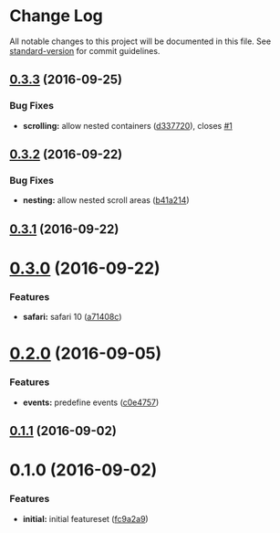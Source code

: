 # Change Log

All notable changes to this project will be documented in this file. See [standard-version](https://github.com/conventional-changelog/standard-version) for commit guidelines.

<a name="0.3.3"></a>
## [0.3.3](https://github.com/pixelass/onwheel-fix/compare/v0.3.2...v0.3.3) (2016-09-25)


### Bug Fixes

* **scrolling:** allow nested containers ([d337720](https://github.com/pixelass/onwheel-fix/commit/d337720)), closes [#1](https://github.com/pixelass/onwheel-fix/issues/1)



<a name="0.3.2"></a>
## [0.3.2](https://github.com/pixelass/onwheel-fix/compare/v0.3.1...v0.3.2) (2016-09-22)


### Bug Fixes

* **nesting:** allow nested scroll areas ([b41a214](https://github.com/pixelass/onwheel-fix/commit/b41a214))



<a name="0.3.1"></a>
## [0.3.1](https://github.com/pixelass/onwheel-fix/compare/v0.3.0...v0.3.1) (2016-09-22)



<a name="0.3.0"></a>
# [0.3.0](https://github.com/pixelass/onwheel-fix/compare/v0.2.0...v0.3.0) (2016-09-22)


### Features

* **safari:** safari 10 ([a71408c](https://github.com/pixelass/onwheel-fix/commit/a71408c))



<a name="0.2.0"></a>
# [0.2.0](https://github.com/pixelass/onwheel-fix/compare/v0.1.0...v0.2.0) (2016-09-05)


### Features

* **events:** predefine events ([c0e4757](https://github.com/pixelass/onwheel-fix/commit/c0e4757))



<a name="0.1.1"></a>
## [0.1.1](https://github.com/pixelass/onwheel-fix/compare/v0.1.0...v0.1.1) (2016-09-02)



<a name="0.1.0"></a>
# 0.1.0 (2016-09-02)


### Features

* **initial:** initial featureset ([fc9a2a9](https://github.com/pixelass/onwheel-fix/commit/fc9a2a9))
